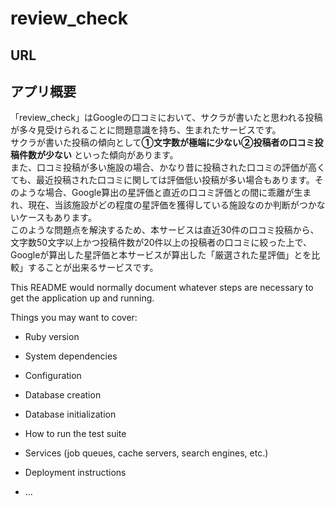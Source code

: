 # review_check
## URL
## アプリ概要
「review_check」はGoogleの口コミにおいて、サクラが書いたと思われる投稿が多々見受けられることに問題意識を持ち、生まれたサービスです。<br>サクラが書いた投稿の傾向として**①文字数が極端に少ない②投稿者の口コミ投稿件数が少ない** といった傾向があります。<br>また、口コミ投稿が多い施設の場合、かなり昔に投稿された口コミの評価が高くても、最近投稿された口コミに関しては評価低い投稿が多い場合もあります。そのような場合、Google算出の星評価と直近の口コミ評価との間に乖離が生まれ、現在、当該施設がどの程度の星評価を獲得している施設なのか判断がつかないケースもあります。<br>このような問題点を解決するため、本サービスは直近30件の口コミ投稿から、文字数50文字以上かつ投稿件数が20件以上の投稿者の口コミに絞った上で、Googleが算出した星評価と本サービスが算出した「厳選された星評価」とを比較」することが出来るサービスです。


This README would normally document whatever steps are necessary to get the
application up and running.

Things you may want to cover:

* Ruby version

* System dependencies

* Configuration

* Database creation

* Database initialization

* How to run the test suite

* Services (job queues, cache servers, search engines, etc.)

* Deployment instructions

* ...
